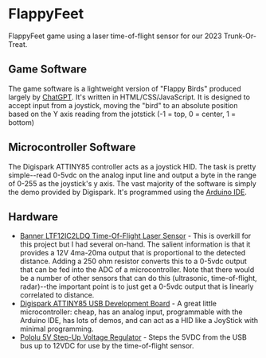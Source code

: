 # FlappyFeet
FlappyFeet game using a laser time-of-flight sensor for our 2023 Trunk-Or-Treat.


## Game Software
The game software is a lightweight version of "Flappy Birds" produced largely by [ChatGPT](https://chat.openai.com/).  It's written in HTML/CSS/JavaScript.  It is designed to accept input from a joystick, moving the "bird" to an absolute position based on the Y axis reading from the jotstick (-1 = top, 0 = center, 1 = bottom)

## Microcontroller Software
The Digispark ATTINY85 controller acts as a joystick HID.  The task is pretty simple--read 0-5vdc on the analog input line and output a byte in the range of 0-255 as the joystick's y axis.  The vast majority of the software is simply the demo provided by Digispark.  It's programmed using the [Arduino IDE](https://startingelectronics.org/tutorials/arduino/digispark/digispark-windows-setup/).

## Hardware
- [Banner LTF12IC2LDQ Time-Of-Flight Laser Sensor](https://www.bannerengineering.com/us/en/products/part.94849.html) - This is overkill for this project but I had several on-hand.  The salient information is that it provides a 12V 4ma-20ma output that is proportional to the detected distance.  Adding a 250 ohm resistor converts this to a 0-5vdc output that can be fed into the ADC of a microcontroller.  Note that there would be a number of other sensors that can do this (ultrasonic, time-of-flight, radar)--the important point is to just get a 0-5vdc output that is linearly correlated to distance.
- [Digispark ATTINY85 USB Development Board](http://digistump.com/products/1) - A great little microcontroller: cheap, has an analog input, programmable with the Arduino IDE, has lots of demos, and can act as a HID like a JoyStick with minimal programming.
- [Pololu 5V Step-Up Voltage Regulator](https://www.pololu.com/product/2562) - Steps the 5VDC from the USB bus up to 12VDC for use by the time-of-flight sensor.
